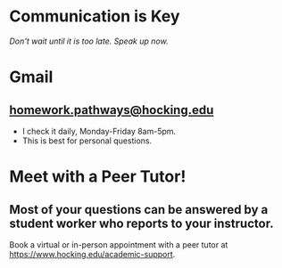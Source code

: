 # Communication is Key

*Don't wait until it is too late. Speak up now.*

# Gmail

## homework.pathways@hocking.edu

- I check it daily, Monday-Friday 8am-5pm.
- This is best for personal questions.

# Meet with a Peer Tutor!

## Most of your questions can be answered by a student worker who reports to your instructor.

Book a virtual or in-person appointment with a peer tutor at <https://www.hocking.edu/academic-support>.
